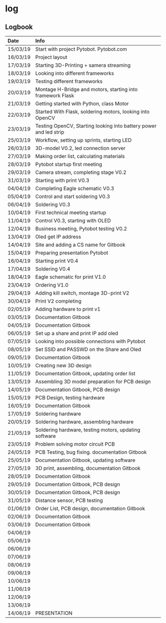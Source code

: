 # log

## Logbook

| Date | Info |
| :--- | :--- |
| 15/03/19 | Start with project Pytobot. Pytobot.com |
| 16/03/19 | Project layout |
| 17/03/19 | Starting 3D-Printing + samera streaming |
| 18/03/19 | Looking into different frameworks |
| 19/03/19 | Testing different frameworks |
| 20/03/19 | Montage H-Bridge and motors, starting into framework Flask |
| 21/03/19 | Getting started with Python, class Motor |
| 22/03/19 | Started With Flask, soldering motors, looking into OpenCV |
| 23/03/19 | Testing OpenCV, Starting looking into battery power and led strip |
| 25/03/19 | Workflow, setting up sprints, starting LED |
| 26/03/19 | 3D-model V0.2, led connection server |
| 27/03/19 | Making order list, calculating materials |
| 28/03/19 | Pytobot startup first meeting |
| 29/03/19 | Camera stream, completing stage V0.2 |
| 31/03/19 | Starting with print V0.3 |
| 04/04/19 | Completing Eagle schematic V0.3 |
| 05/04/19 | Control and start soldering V0.3 |
| 06/04/19 | Soldering V0.3 |
| 10/04/19 | First technical meeting startup |
| 11/04/19 | Control V0.3, starting with OLED |
| 12/04/19 | Business meeting, Pytobot testing V0.2 |
| 13/04/19 | Oled get IP address |
| 14/04/19 | Site and adding a CS name for Gitbook |
| 15/04/19 | Preparing presentation Pytobot |
| 16/04/19 | Starting print V0.4 |
| 17/04/19 | Soldering V0.4 |
| 18/04/19 | Eagle schematic for print V1.0 |
| 23/04/19 | Ordering V1.0 |
| 29/04/19 | Adding kill switch, montage 3D-print V2 |
| 30/04/19 | Print V2 completing |
| 02/05/19 | Adding hardware to print v1 |
| 03/05/19 | Documentation Gitbook |
| 04/05/19 | Documentation Gitbook |
| 06/05/19 | Set up a share and print IP add oled |
| 07/05/19 | Looking into possible connections with Pytobot |
| 08/05/19 | Set SSID and PASSWD on the Share and Oled |
| 09/05/19 | Documentation Gitbook |
| 10/05/19 | Creating new 3D design |
| 11/05/19 | Documentation Gitbook, updating order list |
| 13/05/19 | Assembling 3D model  preparation for PCB design |
| 14/05/19 | Documentation Gitbook, PCB design |
| 15/05/19 | PCB Design, testing hardware |
| 16/05/19 | Documentation Gitbook |
| 17/05/19 | Soldering hardware |
| 20/05/19 | Soldering hardware, assembling hardware |
| 21/05/19 | Soldering hardware, testing motors, updating software |
| 23/05/19 | Problem solving motor circuit PCB |
| 24/05/19 | PCB Testing, bug fixing. documentation Gitbook |
| 25/05/19 | Documentation Gitbook, updating software |
| 27/05/19 | 3D print, assembling, documentation Gitbook |
| 28/05/19 | Documentation Gitbook |
| 29/05/19 | Documentation Gitbook, PCB design |
| 30/05/19 | Documentation Gitbook, PCB design |
| 31/05/19 | Distance sensor, PCB testing |
| 01/06/19 | Order List, PCB design, documentation Gitbook   |
| 02/06/19 | Documentation Gitbook |
| 03/06/19 | Documentation Gitbook |
| 04/06/19 |  |
| 05/06/19 |  |
| 06/06/19 |  |
| 07/06/19 |  |
| 08/06/19 |  |
| 09/06/19 |  |
| 10/06/19 |  |
| 11/06/19 |  |
| 12/06/19 |  |
| 13/06/19 |  |
| 14/06/19 | PRESENTATION |

